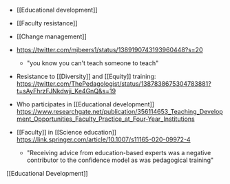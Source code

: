   - [[Educational development]]
  - [[Faculty resistance]]
  - [[Change management]]

  - https://twitter.com/mjbeers1/status/1389190743193960448?s=20
      - "you know you can't teach someone to teach"

  - Resistance to [[Diversity]] and
    [[Equity]] training:
    https://twitter.com/ThePedagologist/status/1387838675304783881?t=sAyFhrzFJNkdwji_Ke4GnQ&s=19

  - Who participates in  [[Educational development]]
    https://www.researchgate.net/publication/356114653_Teaching_Development_Opportunities_Faculty_Practice_at_Four-Year_Institutions

  - [[Faculty]] in  [[Science education]]
    https://link.springer.com/article/10.1007/s11165-020-09972-4
      - "Receiving advice from education-based experts was a negative
        contributor to the confidence model as was pedagogical training"

[[Educational Development]]